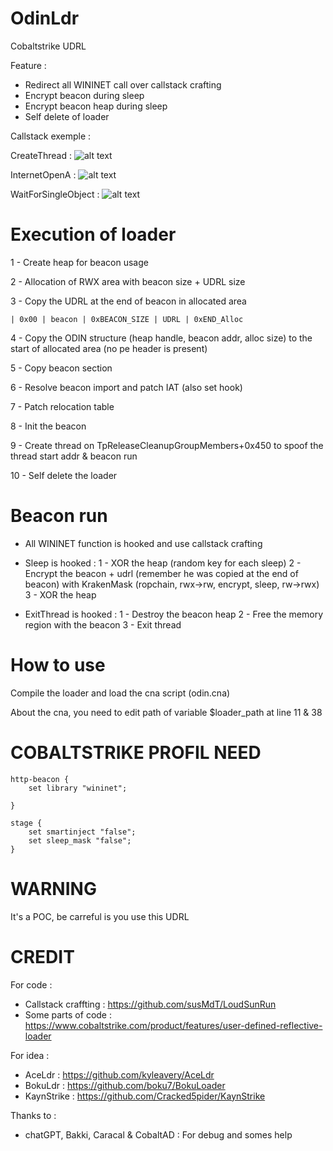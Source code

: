 # OdinLdr

Cobaltstrike UDRL

Feature :
  - Redirect all WININET call over callstack crafting
  - Encrypt beacon during sleep
  - Encrypt beacon heap during sleep
  - Self delete of loader

Callstack exemple :

CreateThread :
![alt text](https://raw.githubusercontent.com/RtlDallas/OdinLdr/main/img/createthread_callstack.PNG)

InternetOpenA :
![alt text](https://raw.githubusercontent.com/RtlDallas/OdinLdr/main/img/internetopa_callstack.PNG)

WaitForSingleObject :
![alt text](https://raw.githubusercontent.com/RtlDallas/OdinLdr/main/img/wfso_scalltack.PNG)

# Execution of loader 
    
1 - Create heap for beacon usage

2 - Allocation of RWX area with beacon size + UDRL size

3 - Copy the UDRL at the end of beacon in allocated area

    | 0x00 | beacon | 0xBEACON_SIZE | UDRL | 0xEND_Alloc
    
4 - Copy the ODIN structure (heap handle, beacon addr, alloc size) to the start of allocated area (no pe header is present)

5 - Copy beacon section

6 - Resolve beacon import and patch IAT (also set hook)

7 - Patch relocation table

8 - Init the beacon

9 - Create thread on TpReleaseCleanupGroupMembers+0x450 to spoof the thread start addr & beacon run

10 - Self delete the loader

# Beacon run 

- All WININET function is hooked and use callstack crafting
- Sleep is hooked :
    1 - XOR the heap (random key for each sleep)
    2 - Encrypt the beacon + udrl (remember he was copied at the end of beacon) with KrakenMask (ropchain, rwx->rw, encrypt, sleep, rw->rwx)
    3 - XOR the heap 

- ExitThread is hooked :
    1 - Destroy the beacon heap
    2 - Free the memory region with the beacon 
    3 - Exit thread


 # How to use 

Compile the loader and load the cna script (odin.cna)
  
About the cna, you need to edit path of variable $loader_path at line 11 & 38

# COBALTSTRIKE PROFIL NEED

```
http-beacon {
    set library "wininet";
	
}

stage {
	set smartinject "false";
	set sleep_mask "false";
}
```

# WARNING

It's a POC, be carreful is you use this UDRL


# CREDIT 

For code :

- Callstack craffting : https://github.com/susMdT/LoudSunRun
- Some parts of code : https://www.cobaltstrike.com/product/features/user-defined-reflective-loader

For idea :

- AceLdr : https://github.com/kyleavery/AceLdr
- BokuLdr : https://github.com/boku7/BokuLoader
- KaynStrike : https://github.com/Cracked5pider/KaynStrike

Thanks to :

- chatGPT, Bakki, Caracal & CobaltAD : For debug and somes help
